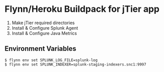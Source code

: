 # Flynn/Heroku Buildpack for jTier app

1. Make jTier required directories
1. Install & Configure Splunk Agent
1. Install & Configure Java Metrics

## Environment Variables

    $ flynn env set SPLUNK_LOG_FILE=splunk-log 
    $ flynn env set SPLUNK_INDEXER=splunk-staging-indexers.snc1:9997

